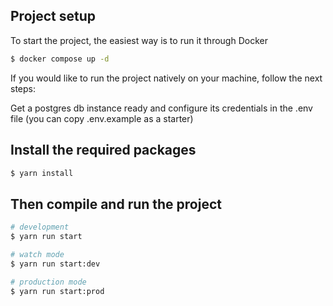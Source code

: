 
## Project setup
To start the project, the easiest way is to run it through Docker
```bash
$ docker compose up -d
```
If you would like to run the project natively on your machine, follow the next steps:

Get a postgres db instance ready and configure its credentials in the .env file (you can copy .env.example as a starter)

## Install the required packages
```bash
$ yarn install
```

## Then compile and run the project

```bash
# development
$ yarn run start

# watch mode
$ yarn run start:dev

# production mode
$ yarn run start:prod
```
